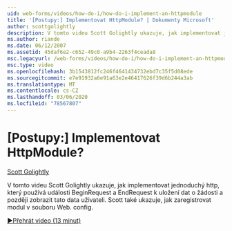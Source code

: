 ```yaml
---
uid: web-forms/videos/how-do-i/how-do-i-implement-an-httpmodule
title: '[Postupy:] Implementovat HttpModule? | Dokumenty Microsoft'
author: scottgolightly
description: V tomto videu Scott Golightly ukazuje, jak implementovat jednoduchý http, který používá události BeginRequest a EndRequest k ukládání dat o reques...
ms.author: riande
ms.date: 06/12/2007
ms.assetid: 45daf6e2-c652-49c0-a9b4-2263f4ceada8
msc.legacyurl: /web-forms/videos/how-do-i/how-do-i-implement-an-httpmodule
msc.type: video
ms.openlocfilehash: 3b1543812fc246f4641434732ebd7c35f5d08ede
ms.sourcegitcommit: e7e91932a6e91a63e2e46417626f39d6b244a3ab
ms.translationtype: MT
ms.contentlocale: cs-CZ
ms.lasthandoff: 03/06/2020
ms.locfileid: "78567807"
---
```

# <a name="how-do-i-implement-an-httpmodule"></a>[Postupy:] Implementovat HttpModule?

[Scott Golightly](https://github.com/scottgolightly)

V tomto videu Scott Golightly ukazuje, jak implementovat jednoduchý http, který používá události BeginRequest a EndRequest k uložení dat o žádosti a později zobrazit tato data uživateli. Scott také ukazuje, jak zaregistrovat modul v souboru Web. config.

[&#9654;Přehrát video (13 minut)](https://channel9.msdn.com/Blogs/ASP-NET-Site-Videos/how-do-i-implement-an-httpmodule)

